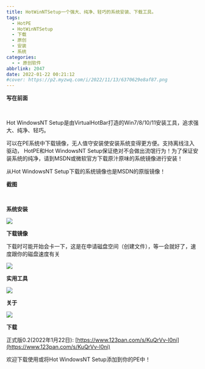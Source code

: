 ```yaml
---
title: HotWinNTSetup一个强大、纯净、轻巧的系统安装、下载工具。
tags:
  - HotPE
  - HotWinNTSetup
  - 下载
  - 原创
  - 安装
  - 系统
categories:
  - - 原创软件
abbrlink: 2047
date: 2022-01-22 00:21:12
#cover: https://p2.myzwq.com/i/2022/11/13/6370629e8af87.png
---
```





**写在前面**

 

Hot WindowsNT Setup是由VirtualHotBar打造的Win7/8/10/11安装工具，追求强大、纯净、轻巧。

可以在PE系统中下载镜像，无人值守安装使安装系统变得更方便。支持离线注入驱动， HotPE和Hot WindowsNT Setup保证绝对不会做出流氓行为！为了保证安装系统的纯净，请到MSDN或微软官方下载原汁原味的系统镜像进行安装！


从Hot WindowsNT Setup下载的系统镜像也是MSDN的原版镜像！

**截图**

   

**系统安装**

![](https://www.hotpe.top/wp-content/uploads/2022/01/QQ%E6%88%AA%E5%9B%BE20220119212835.png)

**下载镜像**

下载时可能开始会卡一下，这是在申请磁盘空间（创建文件），等一会就好了，速度跟你的磁盘速度有关

![](https://p1.hotpe.top/i/2022/04/30/imlik5.png)

**实用工具**

![](https://www.hotpe.top/wp-content/uploads/2022/01/QQ%E6%88%AA%E5%9B%BE20220119213153.png)

**关于**

![](https://www.hotpe.top/wp-content/uploads/2022/01/QQ%E6%88%AA%E5%9B%BE20220119213200.png)

**下载**

正式版0.2(2022年1月22日):
[https://www.123pan.com/s/KuQrVv-l0ni](https://www.123pan.com/s/KuQrVv-l0ni) 

欢迎下载使用或将Hot WindowsNT Setup添加到你的PE中！